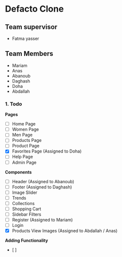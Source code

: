 # Defacto Clone
## Team supervisor
- Fatma yasser

## Team Members
- Mariam
- Anas
- Abanoub
- Daghash 
- Doha
- Abdallah

### 1. Todo

**Pages**
- [ ] Home Page
- [ ] Women Page
- [ ] Men Page
- [ ] Products Page
- [ ] Product Page
- [x] Favorites Page (Assigned to Doha)
- [ ] Help Page
- [ ] Admin Page

**Components**
- [ ] Header (Assigned to Abanoub)
- [ ] Footer (Assigned to Daghash)
- [ ] Image Slider
- [ ] Trends
- [ ] Collections
- [ ] Shopping Cart
- [ ] Sidebar Filters
- [ ] Register (Assigned to Mariam)
- [ ] Login
- [x] Products View Images (Assigned to Abdallah / Anas)

**Adding Functionality**
- [ ]
